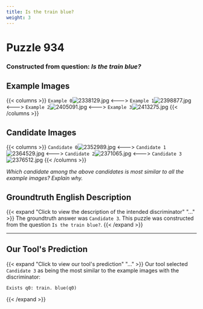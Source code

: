 ```yaml
---
title: Is the train blue?
weight: 3
---
```


# Puzzle 934
### Constructed from question: _Is the train blue?_


## Example Images
{{< columns >}}
`Example 0`![2338129.jpg](/gqa_images/2338129.jpg)
<--->
`Example 1`![2398877.jpg](/gqa_images/2398877.jpg)
<--->
`Example 2`![2405091.jpg](/gqa_images/2405091.jpg)
<--->
`Example 3`![2413275.jpg](/gqa_images/2413275.jpg)
{{< /columns >}}

## Candidate Images
{{< columns >}}
`Candidate 0`![2352989.jpg](/gqa_images/2352989.jpg)
<--->
`Candidate 1`![2364529.jpg](/gqa_images/2364529.jpg)
<--->
`Candidate 2`![2371065.jpg](/gqa_images/2371065.jpg)
<--->
`Candidate 3`![2376512.jpg](/gqa_images/2376512.jpg)
{{< /columns >}}

*Which candidate among the above candidates is most similar to all the example images? Explain why.*

## Groundtruth English Description

{{< expand "Click to view the description of the intended discriminator" "..." >}}
The groundtruth answer was `Candidate 3`. This puzzle was constructed from the question `Is the train blue?`.
{{< /expand >}}

---

## Our Tool's Prediction

{{< expand "Click to view our tool's prediction" "..." >}}
Our tool selected `Candidate 3` as being the most similar to the example images with the discriminator:
```plaintext
Exists q0: train. blue(q0)
```
{{< /expand >}}
